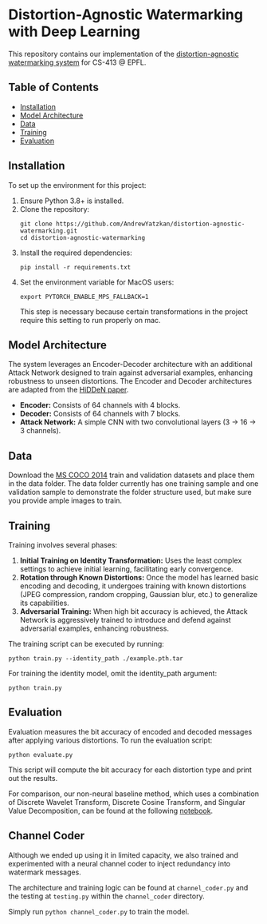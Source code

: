 # Distortion-Agnostic Watermarking with Deep Learning

This repository contains our implementation of the [distortion-agnostic watermarking system](https://arxiv.org/abs/2001.04580) for CS-413 @ EPFL.

## Table of Contents

- [Installation](#installation)
- [Model Architecture](#model-architecture)
- [Data](#data)
- [Training](#training)
- [Evaluation](#evaluation)

## Installation

To set up the environment for this project:

1. Ensure Python 3.8+ is installed.
2. Clone the repository:
   ```
   git clone https://github.com/AndrewYatzkan/distortion-agnostic-watermarking.git
   cd distortion-agnostic-watermarking
   ```
3. Install the required dependencies:
   ```
   pip install -r requirements.txt
   ```
4. Set the environment variable for MacOS users:
   ```
   export PYTORCH_ENABLE_MPS_FALLBACK=1
   ```
   This step is necessary because certain transformations in the project require this setting to run properly on mac.

## Model Architecture

The system leverages an Encoder-Decoder architecture with an additional Attack Network designed to train against adversarial examples, enhancing robustness to unseen distortions. The Encoder and Decoder architectures are adapted from the [HiDDeN paper](https://arxiv.org/abs/1807.09937).
- **Encoder:** Consists of 64 channels with 4 blocks.
- **Decoder:** Consists of 64 channels with 7 blocks.
- **Attack Network:** A simple CNN with two convolutional layers (3 -> 16 -> 3 channels).

## Data
Download the [MS COCO 2014](https://cocodataset.org/#download) train and validation datasets and place them in the data folder. The data folder currently has one training sample and one validation sample to demonstrate the folder structure used, but make sure you provide ample images to train.

## Training

Training involves several phases:
1. **Initial Training on Identity Transformation:** Uses the least complex settings to achieve initial learning, facilitating early convergence.
2. **Rotation through Known Distortions:** Once the model has learned basic encoding and decoding, it undergoes training with known distortions (JPEG compression, random cropping, Gaussian blur, etc.) to generalize its capabilities.
3. **Adversarial Training:** When high bit accuracy is achieved, the Attack Network is aggressively trained to introduce and defend against adversarial examples, enhancing robustness.

The training script can be executed by running:
```
python train.py --identity_path ./example.pth.tar
```
For training the identity model, omit the identity_path argument:
```
python train.py
```
## Evaluation

Evaluation measures the bit accuracy of encoded and decoded messages after applying various distortions. To run the evaluation script:
```
python evaluate.py
```
This script will compute the bit accuracy for each distortion type and print out the results.

For comparison, our non-neural baseline method, which uses a combination of Discrete Wavelet Transform, Discrete Cosine Transform, and Singular Value Decomposition, can be found at the following [notebook](https://colab.research.google.com/drive/1uHct2wArLriWFAdRIDGSdQmJ7Xa2W5DT?usp=sharing).

## Channel Coder
Although we ended up using it in limited capacity, we also trained and experimented with a neural channel coder to inject redundancy into watermark messages. 

The architecture and training logic can be found at ```channel_coder.py``` and the testing at ```testing.py``` within the ```channel_coder``` directory.

Simply run ```python channel_coder.py``` to train the model.
